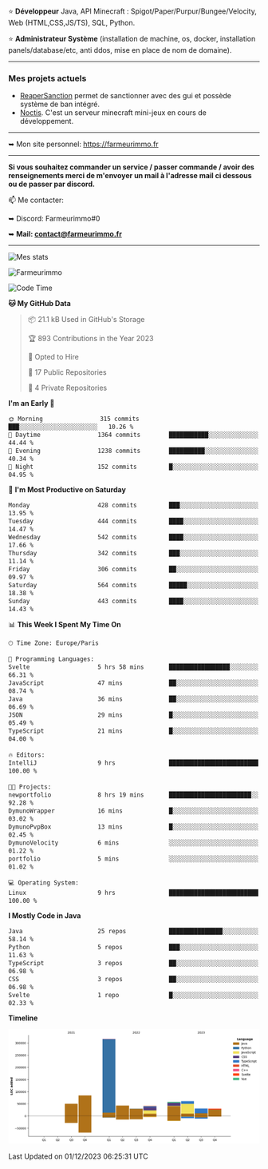 ⭐ **Développeur** Java, API Minecraft : Spigot/Paper/Purpur/Bungee/Velocity, Web (HTML,CSS,JS/TS), SQL, Python.

⭐ **Administrateur Système** (installation de machine, os, docker, installation panels/database/etc, anti ddos, mise en place de nom de domaine).

---

### Mes projets actuels
- [ReaperSanction](https://www.spigotmc.org/resources/reapersanction.89580/) permet de sanctionner avec des gui et possède système de ban intégré.
- [Noctis](https://discord.gg/ydRurvUJ8U). C'est un serveur minecraft mini-jeux en cours de développement.

---

➥ Mon site personnel: https://farmeurimmo.fr

---

**Si vous souhaitez commander un service / passer commande / avoir des renseignements merci de m'envoyer un mail à l'adresse mail ci dessous ou de passer par discord.**

📫 Me contacter:
 
   ➥ Discord: Farmeurimmo#0
   
   ➥ **Mail: contact@farmeurimmo.fr**

---

![Mes stats](https://github-readme-stats.farmeurimmo.fr/api?username=Farmeurimmo&count_private=true&show_icons=true&theme=radical)

<img src="https://komarev.com/ghpvc/?username=Farmeurimmo" alt="Farmeurimmo" />

<!--START_SECTION:waka-->
![Code Time](http://img.shields.io/badge/Code%20Time-1%2C031%20hrs%2056%20mins-blue)

**🐱 My GitHub Data** 

> 📦 21.1 kB Used in GitHub's Storage 
 > 
> 🏆 893 Contributions in the Year 2023
 > 
> 💼 Opted to Hire
 > 
> 📜 17 Public Repositories 
 > 
> 🔑 4 Private Repositories 
 > 
**I'm an Early 🐤** 

```text
🌞 Morning                315 commits         ███░░░░░░░░░░░░░░░░░░░░░░   10.26 % 
🌆 Daytime                1364 commits        ███████████░░░░░░░░░░░░░░   44.44 % 
🌃 Evening                1238 commits        ██████████░░░░░░░░░░░░░░░   40.34 % 
🌙 Night                  152 commits         █░░░░░░░░░░░░░░░░░░░░░░░░   04.95 % 
```
📅 **I'm Most Productive on Saturday** 

```text
Monday                   428 commits         ███░░░░░░░░░░░░░░░░░░░░░░   13.95 % 
Tuesday                  444 commits         ████░░░░░░░░░░░░░░░░░░░░░   14.47 % 
Wednesday                542 commits         ████░░░░░░░░░░░░░░░░░░░░░   17.66 % 
Thursday                 342 commits         ███░░░░░░░░░░░░░░░░░░░░░░   11.14 % 
Friday                   306 commits         ██░░░░░░░░░░░░░░░░░░░░░░░   09.97 % 
Saturday                 564 commits         █████░░░░░░░░░░░░░░░░░░░░   18.38 % 
Sunday                   443 commits         ████░░░░░░░░░░░░░░░░░░░░░   14.43 % 
```


📊 **This Week I Spent My Time On** 

```text
🕑︎ Time Zone: Europe/Paris

💬 Programming Languages: 
Svelte                   5 hrs 58 mins       █████████████████░░░░░░░░   66.31 % 
JavaScript               47 mins             ██░░░░░░░░░░░░░░░░░░░░░░░   08.74 % 
Java                     36 mins             ██░░░░░░░░░░░░░░░░░░░░░░░   06.69 % 
JSON                     29 mins             █░░░░░░░░░░░░░░░░░░░░░░░░   05.49 % 
TypeScript               21 mins             █░░░░░░░░░░░░░░░░░░░░░░░░   04.00 % 

🔥 Editors: 
IntelliJ                 9 hrs               █████████████████████████   100.00 % 

🐱‍💻 Projects: 
newportfolio             8 hrs 19 mins       ███████████████████████░░   92.28 % 
DymunoWrapper            16 mins             █░░░░░░░░░░░░░░░░░░░░░░░░   03.02 % 
DymunoPvpBox             13 mins             █░░░░░░░░░░░░░░░░░░░░░░░░   02.45 % 
DymunoVelocity           6 mins              ░░░░░░░░░░░░░░░░░░░░░░░░░   01.22 % 
portfolio                5 mins              ░░░░░░░░░░░░░░░░░░░░░░░░░   01.02 % 

💻 Operating System: 
Linux                    9 hrs               █████████████████████████   100.00 % 
```

**I Mostly Code in Java** 

```text
Java                     25 repos            ███████████████░░░░░░░░░░   58.14 % 
Python                   5 repos             ███░░░░░░░░░░░░░░░░░░░░░░   11.63 % 
TypeScript               3 repos             ██░░░░░░░░░░░░░░░░░░░░░░░   06.98 % 
CSS                      3 repos             ██░░░░░░░░░░░░░░░░░░░░░░░   06.98 % 
Svelte                   1 repo              █░░░░░░░░░░░░░░░░░░░░░░░░   02.33 % 
```



**Timeline**

![Lines of Code chart](https://raw.githubusercontent.com/Farmeurimmo/Farmeurimmo/main/assets/bar_graph.png)


 Last Updated on 01/12/2023 06:25:31 UTC
<!--END_SECTION:waka-->
